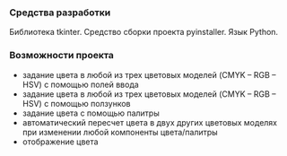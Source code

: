 ### Средства разработки

Библиотека tkinter. Средство сборки проекта pyinstaller. Язык Python.

### Возможности проекта

- задание цвета в любой из трех цветовых моделей (CMYK – RGB – HSV) с помощью полей ввода
- задание цвета в любой из трех цветовых моделей (CMYK – RGB – HSV) с помощью ползунков
- задание цвета с помощью палитры
- автоматический пересчет цвета в двух других цветовых моделях при изменении любой компоненты цвета/палитры
- отображение цвета
